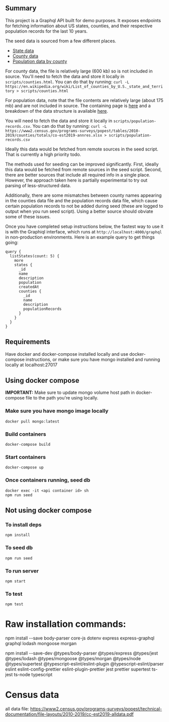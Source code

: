 ## Summary
This project is a Graphql API built for demo purposes. It exposes endpoints for fetching information about US states, counties, and their respective population records for the last 10 years.

The seed data is sourced from a few different places.

- [State data](https://api.census.gov/data/2019/acs/acsse?get=NAME,K200101_001E&for=state:*)
- [County data](https://en.wikipedia.org/wiki/List_of_counties_by_U.S._state_and_territory)
- [Population data by county](https://www2.census.gov/programs-surveys/popest/tables/2010-2019/counties/totals/co-est2019-annres.xlsx)

For county data, the file is relatively large (600 kb) so is not included in source. You'll need to fetch the data and store it locally in `scripts/counties.html`.  You can do that by running: `curl -L https://en.wikipedia.org/wiki/List_of_counties_by_U.S._state_and_territory > scripts/counties.html`

For population data, note that the file contents are relatively large (about 175 mb) and are not included in source. The containing page is [here](https://www.census.gov/data/tables/time-series/demo/popest/2010s-counties-total.html) and a breakdown of the data structure is available [here](https://www2.census.gov/programs-surveys/popest/technical-documentation/file-layouts/2010-2019/cc-est2019-alldata.pdf).

You will need to fetch the data and store it locally in `scripts/population-records.csv`. You can do that by running: `curl -L https://www2.census.gov/programs-surveys/popest/tables/2010-2019/counties/totals/co-est2019-annres.xlsx > scripts/population-records.csv`

Ideally this data would be fetched from remote sources in the seed script. That is currently a high priority todo.

The methods used for seeding can be improved significantly. First, ideally this data would be fetched from remote sources in the seed script. Second, there are better sources that include all required info in a single place. However, the approach taken here is partially experimental to try out parsing of less-structured data.

Additionally, there are some mismatches between county names appearing in the counties data file and the population records data file, which cause certain population records to not be added during seed (these are logged to output when you run seed script). Using a better source should obviate some of these issues.

Once you have completed setup instructions below, the fastest way to use it is with the Graphiql interface, which runs at `http://localhost:4000/graphql` in non-production environments.  Here is an example query to get things going:

```
query {
  listStates(count: 5) {
    more
    states {
      _id
      name
      description
      population
      createdAt
      counties {
        _id
        name
        description
        populationRecords
      }
    }
  }
}
```

## Requirements
Have docker and docker-compose installed locally and
use docker-compose instructions, or make sure you
have mongo installed and running locally at localhost:27017

## Using docker compose
**IMPORTANT:** Make sure to update mongo volume
host path in docker-compose file to the path you're using locally.

### Make sure you have mongo image locally
`docker pull mongo:latest`

### Build containers
`docker-compose build`

### Start containers
`docker-compose up`

### Once containers running, seed db
`docker exec -it <api container id> sh`  
`npm run seed`

## Not using docker compose

### To install deps
`npm install`

### To seed db
`npm run seed`

### To run server
`npm start`

### To test
`npm test`

# Raw installation commands:
npm install --save body-parser core-js dotenv express express-graphql graphql lodash mongoose morgan

npm install --save-dev @types/body-parser @types/express @types/jest @types/lodash @types/mongoose @types/morgan @types/node @types/supertest @typescript-eslint/eslint-plugin @typescript-eslint/parser eslint eslint-config-prettier eslint-plugin-prettier jest prettier supertest ts-jest ts-node typescript

# Census data
all data file:
https://www2.census.gov/programs-surveys/popest/technical-documentation/file-layouts/2010-2019/cc-est2019-alldata.pdf
